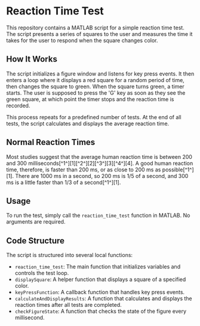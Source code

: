 # Reaction Time Test

This repository contains a MATLAB script for a simple reaction time test. The script presents a series of squares to the user and measures the time it takes for the user to respond when the square changes color.

## How It Works

The script initializes a figure window and listens for key press events. It then enters a loop where it displays a red square for a random period of time, then changes the square to green. When the square turns green, a timer starts. The user is supposed to press the 'G' key as soon as they see the green square, at which point the timer stops and the reaction time is recorded.

This process repeats for a predefined number of tests. At the end of all tests, the script calculates and displays the average reaction time.

## Normal Reaction Times

Most studies suggest that the average human reaction time is between 200 and 300 milliseconds[^1^][1][^2^][2][^3^][3][^4^][4]. A good human reaction time, therefore, is faster than 200 ms, or as close to 200 ms as possible[^1^][1]. There are 1000 ms in a second, so 200 ms is 1/5 of a second, and 300 ms is a little faster than 1/3 of a second[^1^][1].

## Usage

To run the test, simply call the `reaction_time_test` function in MATLAB. No arguments are required.

## Code Structure

The script is structured into several local functions:

- `reaction_time_test`: The main function that initializes variables and controls the test loop.
- `displaySquare`: A helper function that displays a square of a specified color.
- `keyPressFunction`: A callback function that handles key press events.
- `calculateAndDisplayResults`: A function that calculates and displays the reaction times after all tests are completed.
- `checkFigureState`: A function that checks the state of the figure every millisecond.
